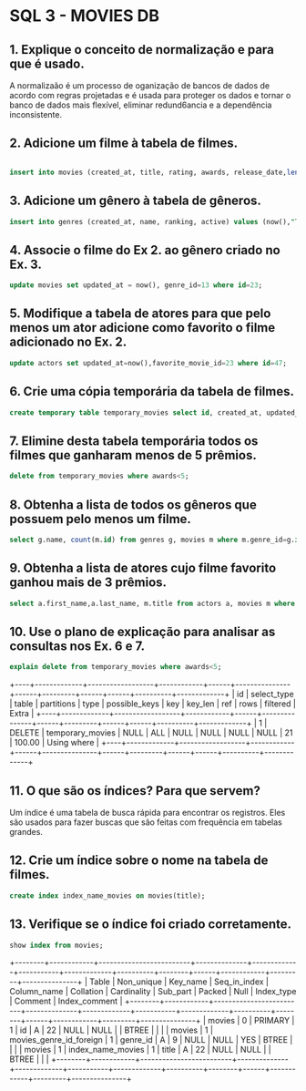 # SQL 3 - MOVIES DB


## 1. Explique o conceito de normalização e para que é usado.
A normalizaão é um processo de oganização de bancos de dados de acordo com regras projetadas e é usada para proteger os dados e tornar o banco de dados mais flexível, eliminar redund6ancia e a dependência inconsistente.

## 2. Adicione um filme à tabela de filmes.

```sql 

insert into movies (created_at, title, rating, awards, release_date,length,genre_id) values (now(), "Thor Ragnarok", 7.9, 0, '2017-10-26', 130, 1);
```

## 3. Adicione um gênero à tabela de gêneros.
```sql 
insert into genres (created_at, name, ranking, active) values (now(),"Thriller", 13, 1);
```

## 4. Associe o filme do Ex 2. ao gênero criado no Ex. 3.
```sql
update movies set updated_at = now(), genre_id=13 where id=23;
```

## 5. Modifique a tabela de atores para que pelo menos um ator adicione como favorito o filme adicionado no Ex. 2.

```sql
update actors set updated_at=now(),favorite_movie_id=23 where id=47;
```

## 6. Crie uma cópia temporária da tabela de filmes.
```sql
create temporary table temporary_movies select id, created_at, updated_at, title, rating, awards,release_date,length, genre_id from movies;
```
## 7. Elimine desta tabela temporária todos os filmes que ganharam menos de 5 prêmios.
```sql
delete from temporary_movies where awards<5;
```

## 8. Obtenha a lista de todos os gêneros que possuem pelo menos um filme.
```sql
select g.name, count(m.id) from genres g, movies m where m.genre_id=g.id group by g.name;
```

## 9. Obtenha a lista de atores cujo filme favorito ganhou mais de 3 prêmios.
```sql
select a.first_name,a.last_name, m.title from actors a, movies m where a.favorite_movie_id=m.id and m.awards>5;
```

## 10. Use o plano de explicação para analisar as consultas nos Ex. 6 e 7.
```sql
explain delete from temporary_movies where awards<5;
```
+----+-------------+------------------+------------+------+---------------+------+---------+------+------+----------+-------------+
| id | select_type | table            | partitions | type | possible_keys | key  | key_len | ref  | rows | filtered | Extra       |
+----+-------------+------------------+------------+------+---------------+------+---------+------+------+----------+-------------+
|  1 | DELETE      | temporary_movies | NULL       | ALL  | NULL          | NULL | NULL    | NULL |   21 |   100.00 | Using where |
+----+-------------+------------------+------------+------+---------------+------+---------+------+------+----------+-------------+

## 11. O que são os índices? Para que servem?
Um índice é uma tabela de busca rápida para encontrar os registros. Eles são usados para fazer buscas que são feitas com frequência em tabelas grandes.

## 12. Crie um índice sobre o nome na tabela de filmes.

```sql
create index index_name_movies on movies(title);
```

## 13. Verifique se o índice foi criado corretamente.
```sql
show index from movies;
```

+--------+------------+-------------------------+--------------+-------------+-----------+-------------+----------+--------+------+------------+---------+---------------+
| Table  | Non_unique | Key_name                | Seq_in_index | Column_name | Collation | Cardinality | Sub_part | Packed | Null | Index_type | Comment | Index_comment |
+--------+------------+-------------------------+--------------+-------------+-----------+-------------+----------+--------+------+------------+---------+---------------+
| movies |          0 | PRIMARY                 |            1 | id          | A         |          22 |     NULL | NULL   |      | BTREE      |         |               |
| movies |          1 | movies_genre_id_foreign |            1 | genre_id    | A         |           9 |     NULL | NULL   | YES  | BTREE      |         |               |
| movies |          1 | index_name_movies       |            1 | title       | A         |          22 |     NULL | NULL   |      | BTREE      |         |               |
+--------+------------+-------------------------+--------------+-------------+-----------+-------------+----------+--------+------+------------+---------+---------------+
